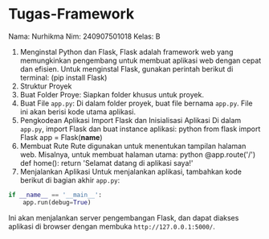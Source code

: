 # Tugas-Framework
Nama: Nurhikma
Nim: 240907501018
Kelas: B

1. Menginstal Python dan Flask, Flask adalah framework web yang memungkinkan pengembang untuk membuat aplikasi web dengan cepat dan efisien. Untuk menginstal Flask, gunakan perintah berikut di terminal:
(pip install Flask)
2. Struktur Proyek
1. Buat Folder Proye: Siapkan folder khusus untuk proyek.
2. Buat File `app.py`: Di dalam folder proyek, buat file bernama `app.py`. File ini akan berisi kode utama aplikasi.
3. Pengkodean Aplikasi
Import Flask dan Inisialisasi Aplikasi
Di dalam `app.py`, import Flask dan buat instance aplikasi:
python
from flask import Flask
app = Flask(__name__)
4. Membuat Rute
Rute digunakan untuk menentukan tampilan halaman web. Misalnya, untuk membuat halaman utama:
python
@app.route('/')
def home():
    return 'Selamat datang di aplikasi saya!'
5. Menjalankan Aplikasi
Untuk menjalankan aplikasi, tambahkan kode berikut di bagian akhir `app.py`:
```python
if __name__ == '__main__':
    app.run(debug=True)
```
Ini akan menjalankan server pengembangan Flask, dan dapat diakses aplikasi di browser dengan membuka `http://127.0.0.1:5000/`.
